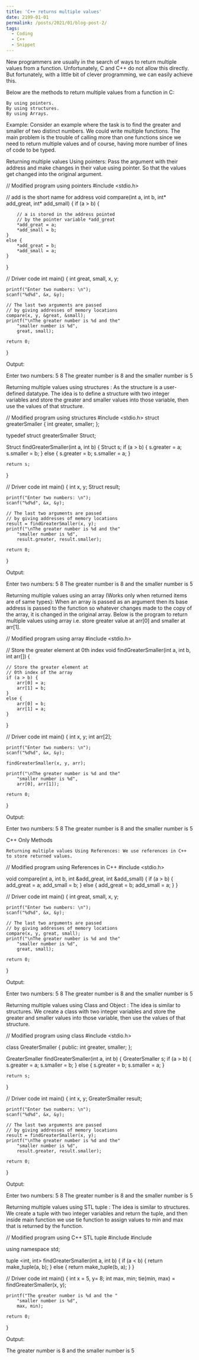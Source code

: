 ```yaml
---
title: 'C++ returns multiple values'
date: 2199-01-01
permalink: /posts/2021/01/blog-post-2/
tags:
  - Coding
  - C++
  - Snippet
---
```


New programmers are usually in the search of ways to return multiple values from a function. Unfortunately, C and C++ do not allow this directly. But fortunately, with a little bit of clever programming, we can easily achieve this.

Below are the methods to return multiple values from a function in C:

    By using pointers.
    By using structures.
    By using Arrays.

Example: Consider an example where the task is to find the greater and smaller of two distinct numbers. We could write multiple functions. The main problem is the trouble of calling more than one functions since we need to return multiple values and of course, having more number of lines of code to be typed. 

Returning multiple values Using pointers: Pass the argument with their address and make changes in their value using pointer. So that the values get changed into the original argument. 

// Modified program using pointers 
#include <stdio.h> 

// add is the short name for address 
void compare(int a, int b, int* add_great, int* add_small) 
{ 
	if (a > b) { 

		// a is stored in the address pointed 
		// by the pointer variable *add_great 
		*add_great = a; 
		*add_small = b; 
	} 
	else { 
		*add_great = b; 
		*add_small = a; 
	} 
} 

// Driver code 
int main() 
{ 
	int great, small, x, y; 

	printf("Enter two numbers: \n"); 
	scanf("%d%d", &x, &y); 

	// The last two arguments are passed 
	// by giving addresses of memory locations 
	compare(x, y, &great, &small); 
	printf("\nThe greater number is %d and the"
		"smaller number is %d", 
		great, small); 

	return 0; 
} 


 Output:

Enter two numbers: 
5 8
The greater number is 8 and the smaller number is 5

Returning multiple values using structures : As the structure is a user-defined datatype. The idea is to define a structure with two integer variables and store the greater and smaller values into those variable, then use the values of that structure. 

// Modified program using structures 
#include <stdio.h> 
struct greaterSmaller { 
	int greater, smaller; 
}; 

typedef struct greaterSmaller Struct; 

Struct findGreaterSmaller(int a, int b) 
{ 
	Struct s; 
	if (a > b) { 
		s.greater = a; 
		s.smaller = b; 
	} 
	else { 
		s.greater = b; 
		s.smaller = a; 
	} 

	return s; 
} 

// Driver code 
int main() 
{ 
	int x, y; 
	Struct result; 

	printf("Enter two numbers: \n"); 
	scanf("%d%d", &x, &y); 

	// The last two arguments are passed 
	// by giving addresses of memory locations 
	result = findGreaterSmaller(x, y); 
	printf("\nThe greater number is %d and the"
		"smaller number is %d", 
		result.greater, result.smaller); 

	return 0; 
} 

 Output:

Enter two numbers: 
5 8
The greater number is 8 and the smaller number is 5

Returning multiple values using an array (Works only when returned items are of same types): When an array is passed as an argument then its base address is passed to the function so whatever changes made to the copy of the array, it is changed in the original array.
Below is the program to return multiple values using array i.e. store greater value at arr[0] and smaller at arr[1].

// Modified program using array 
#include <stdio.h> 

// Store the greater element at 0th index 
void findGreaterSmaller(int a, int b, int arr[]) 
{ 

	// Store the greater element at 
	// 0th index of the array 
	if (a > b) { 
		arr[0] = a; 
		arr[1] = b; 
	} 
	else { 
		arr[0] = b; 
		arr[1] = a; 
	} 
} 

// Driver code 
int main() 
{ 
	int x, y; 
	int arr[2]; 

	printf("Enter two numbers: \n"); 
	scanf("%d%d", &x, &y); 

	findGreaterSmaller(x, y, arr); 

	printf("\nThe greater number is %d and the"
		"smaller number is %d", 
		arr[0], arr[1]); 

	return 0; 
} 


 Output:

Enter two numbers: 
5 8
The greater number is 8 and the smaller number is 5

C++ Only Methods

    Returning multiple values Using References: We use references in C++ to store returned values. 
    
// Modified program using References in C++ 
#include <stdio.h> 

void compare(int a, int b, int &add_great, int &add_small) 
{ 
	if (a > b) { 
		add_great = a; 
		add_small = b; 
	} 
	else { 
		add_great = b; 
		add_small = a; 
	} 
} 

// Driver code 
int main() 
{ 
	int great, small, x, y; 

	printf("Enter two numbers: \n"); 
	scanf("%d%d", &x, &y); 

	// The last two arguments are passed 
	// by giving addresses of memory locations 
	compare(x, y, great, small); 
	printf("\nThe greater number is %d and the"
		"smaller number is %d", 
		great, small); 

	return 0; 
} 

 Output:

Enter two numbers: 
5 8
The greater number is 8 and the smaller number is 5

Returning multiple values using Class and Object : The idea is similar to structures. We create a class with two integer variables and store the greater and smaller values into those variable, then use the values of that structure. 

// Modified program using class 
#include <stdio.h> 

class GreaterSmaller { 
public: 
	int greater, smaller; 
}; 

GreaterSmaller findGreaterSmaller(int a, int b) 
{ 
	GreaterSmaller s; 
	if (a > b) { 
		s.greater = a; 
		s.smaller = b; 
	} 
	else { 
		s.greater = b; 
		s.smaller = a; 
	} 

	return s; 
} 

// Driver code 
int main() 
{ 
	int x, y; 
	GreaterSmaller result; 

	printf("Enter two numbers: \n"); 
	scanf("%d%d", &x, &y); 

	// The last two arguments are passed 
	// by giving addresses of memory locations 
	result = findGreaterSmaller(x, y); 
	printf("\nThe greater number is %d and the"
		"smaller number is %d", 
		result.greater, result.smaller); 

	return 0; 
} 


 Output:

Enter two numbers: 
5 8
The greater number is 8 and the smaller number is 5


Returning multiple values using STL tuple : The idea is similar to structures. We create a tuple with two integer variables and return the tuple, and then inside main function we use tie function to assign values to min and max that is returned by the function. 

// Modified program using C++ STL tuple 
#include<iostream> 
#include<tuple> 

using namespace std; 

tuple <int, int> findGreaterSmaller(int a, int b) 
{ 
	if (a < b) { 
	return make_tuple(a, b); 
	} 
	else { 
	return make_tuple(b, a); 
	} 
} 

// Driver code 
int main() 
{ 
	int x = 5, y= 8; 
	int max, min; 
	tie(min, max) = findGreaterSmaller(x, y); 

	printf("The greater number is %d and the "
		"smaller number is %d", 
		max, min); 

	return 0; 
} 

 Output:

The greater number is 8 and the smaller number is 5







